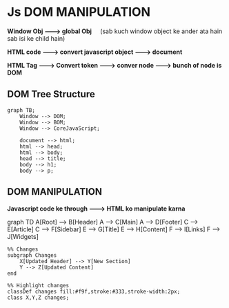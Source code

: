 # Js DOM MANIPULATION

**Window Obj ---> global Obj** &nbsp;  &nbsp;    (sab kuch window object ke ander ata hain sab isi ke child hain)

**HTML code ---> convert javascript object  ---> document**

**HTML Tag  ---> Convert token ---> conver node ---> bunch of node is DOM**

## DOM Tree Structure

```mermaid
graph TB;
    Window --> DOM;
    Window --> BOM;
    Window --> CoreJavaScript;
    
    document --> html;
    html --> head;
    html --> body;
    head --> title;
    body --> h1;
    body --> p;
```
## DOM MANIPULATION
**Javascript code ke through ---> HTML ko manipulate karna**

graph TD
    A[Root] --> B[Header]
    A --> C[Main]
    A --> D[Footer]
    C --> E[Article]
    C --> F[Sidebar]
    E --> G[Title]
    E --> H[Content]
    F --> I[Links]
    F --> J[Widgets]

    %% Changes
    subgraph Changes
        X[Updated Header] --> Y[New Section]
        Y --> Z[Updated Content]
    end

    %% Highlight changes
    classDef changes fill:#f9f,stroke:#333,stroke-width:2px;
    class X,Y,Z changes;



